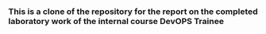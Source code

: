 ### This is a clone of the repository for the report on the completed laboratory work of the internal course DevOPS Trainee